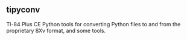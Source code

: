 ## tipyconv

TI-84 Plus CE Python tools for converting Python files to and from the proprietary 8Xv format, and some tools.
